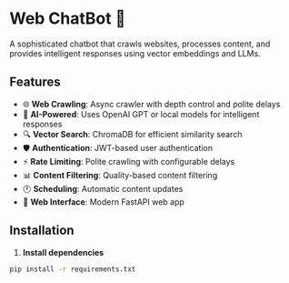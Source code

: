# Web ChatBot 🤖

A sophisticated chatbot that crawls websites, processes content, and provides intelligent responses using vector embeddings and LLMs.

## Features

- 🌐 **Web Crawling**: Async crawler with depth control and polite delays
- 🧠 **AI-Powered**: Uses OpenAI GPT or local models for intelligent responses
- 🔍 **Vector Search**: ChromaDB for efficient similarity search
- 🛡️ **Authentication**: JWT-based user authentication
- ⚡ **Rate Limiting**: Polite crawling with configurable delays
- 📊 **Content Filtering**: Quality-based content filtering
- 🕐 **Scheduling**: Automatic content updates
- 🌈 **Web Interface**: Modern FastAPI web app

## Installation

1. **Install dependencies**
```bash
pip install -r requirements.txt
